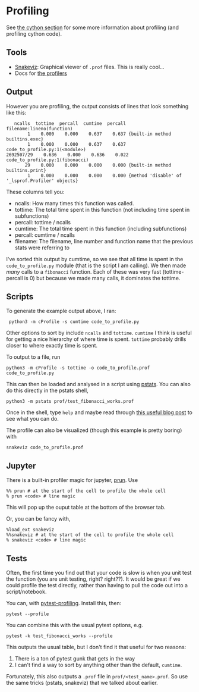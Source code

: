 # Profiling

See [the cython section](../cython/profiling/README.md) for some more information about profiling (and profiling cython code).

## Tools
* [Snakeviz](https://jiffyclub.github.io/snakeviz/): Graphical viewer of `.prof` files. This is really cool...
* Docs for [the profilers](https://docs.python.org/3/library/profile.html)


## Output

However you are profiling, the output consists of lines that look something like this:

```
   ncalls  tottime  percall  cumtime  percall filename:lineno(function)
        1    0.000    0.000    0.637    0.637 {built-in method builtins.exec}
        1    0.000    0.000    0.637    0.637 code_to_profile.py:1(<module>)
2692507/29    0.636    0.000    0.636    0.022 code_to_profile.py:1(fibonacci)
       29    0.000    0.000    0.000    0.000 {built-in method builtins.print}
        1    0.000    0.000    0.000    0.000 {method 'disable' of '_lsprof.Profiler' objects}
```

These columns tell you:
* ncalls: How many times this function was called.
* tottime: The total time spent in this function (not including time spent in subfunctions)
* percall: tottime / ncalls
* cumtime: The total time spent in this function (including subfunctions)
* percall: cumtime / ncalls
* filename: The filename, line number and function name that the previous stats were referring to

I've sorted this output by cumtime, so we see that all time is spent in the `code_to_profile.py` module (that is the script I am calling). We then made *many* calls to a `fibonacci` function. Each of these was very fast (tottime-percall is 0) but because we made many calls, it dominates the tottime.

## Scripts

To generate the example output above, I ran:

```
 python3 -m cProfile -s cumtime code_to_profile.py
```

Other options to sort by include `ncalls` and `tottime`. `cumtime` I think is useful for getting a nice hierarchy of where time is spent. `tottime` probably drills closer to where exactly time is spent.

To output to a file, run

```
python3 -m cProfile -s tottime -o code_to_profile.prof code_to_profile.py
```

This can then be loaded and analysed in a script using [pstats](https://docs.python.org/3/library/profile.html#module-pstats). You can also do this directly in the pstats shell,

```
python3 -m pstats prof/test_fibonacci_works.prof
```

Once in the shell, type `help` and maybe read through [this useful blog post](https://www.stefaanlippens.net/python_profiling_with_pstats_interactive_mode/) to see what you can do.

The profile can also be visualized (though this example is pretty boring) with

```
snakeviz code_to_profile.prof
```

## Jupyter

There is a built-in profiler magic for jupyter, [prun](https://ipython.readthedocs.io/en/stable/interactive/magics.html#magic-prun). Use

```
%% prun # at the start of the cell to profile the whole cell
% prun <code> # line magic
```

This will pop up the ouput table at the bottom of the browser tab.

Or, you can be fancy with,

```
%load_ext snakeviz
%%snakeviz # at the start of the cell to profile the whole cell
% snakeviz <code> # line magic
```

## Tests

Often, the first time you find out that your code is slow is when you unit test the function (you are unit testing, right? right??). It would be great if we could profile the test directly, rather than having to pull the code out into a script/notebook.

You can, with [pytest-profiling](https://pypi.org/project/pytest-profiling/). Install this, then:

```
pytest --profile
```

You can combine this with the usual pytest options, e.g.

```
pytest -k test_fibonacci_works --profile
```

This outputs the usual table, but I don't find it that useful for two reasons:
1. There is a ton of pytest gunk that gets in the way
2. I can't find a way to sort by anything other than the default, `cumtime`.

Fortunately, this also outputs a `.prof` file in `prof/<test_name>.prof`. So use the same tricks (pstats, snakeviz) that we talked about earlier.
